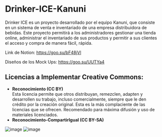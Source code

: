 # Drinker-ICE-Kanuni
Drinker ICE es un proyecto desarrollado por el equipo Kanuni, que consiste en un sistema de venta e inventariado de una empresa distribuidora de bebidas. Este proyecto permitirá a los administradores gestionar una tienda online, administrar el inventariado de sus productos y permitir a sus clientes el acceso y compra de manera fácil, rápida.

Link de Notion: https://goo.su/bF48jVl

Diseños de los Mock Ups: https://goo.su/UUTYa4

<h2>Licencias a Implementar Creative Commons: </h2>
<ul>
  <li><b>Reconocimiento (CC BY)</b></li>
  Esta licencia permite que otros distribuyan, remezclen, adapten y desarrollen su trabajo, incluso comercialmente, siempre que le den crédito por la creación original. Esta es la más complaciente de las licencias que se ofrecen. Recomendado para máxima difusión y uso de materiales licenciados.
  <li><b>Reconocimiento-CompartirIgual (CC BY-SA)</b></li>
</ul>

![image](https://user-images.githubusercontent.com/86280538/224332702-6e81a042-6657-437f-aff5-14b9ada34869.png)
![image](https://user-images.githubusercontent.com/86280538/224332848-5b405179-66d4-4c31-9d57-985e273bfb60.png)

